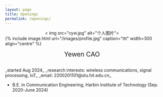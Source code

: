 ```yaml
---
layout: page
title: Openings
permalink: /openings/
---
```



<div align="center">
  < img src="cyw.jpg" alt="个人图片">
</div>
{% include image.html url="/images/profile.jpg" caption="ttt" width=300 align="centre" %}
<br>
<p align="center">
  <span style="font-size: 1.5em;">Yewen CAO</span>
</p >
<br>
_started Aug 2024_  
_research interests: wireless communications, signal processing, IoT_  
_email: 2200201101@stu.hit.edu.cn_  

- B.E. in Communication Engineering, Harbin Institute of Technology (Sep. 2020-June 2024)

